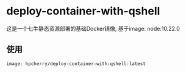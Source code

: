 # deploy-container-with-qshell

这是一个七牛静态资源部署的基础Docker镜像, 基于image: node:10.22.0

## 使用

```
image: hpcherry/deploy-container-with-qshell:latest
```
